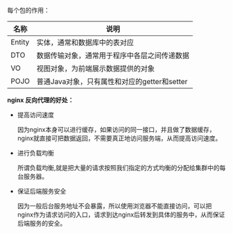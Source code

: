 每个包的作用：

| **名称** | **说明**                                     |
| -------- | -------------------------------------------- |
| Entity   | 实体，通常和数据库中的表对应                 |
| DTO      | 数据传输对象，通常用于程序中各层之间传递数据 |
| VO       | 视图对象，为前端展示数据提供的对象           |
| POJO     | 普通Java对象，只有属性和对应的getter和setter |

**nginx 反向代理的好处：**

- 提高访问速度

  因为nginx本身可以进行缓存，如果访问的同一接口，并且做了数据缓存，nginx就直接可把数据返回，不需要真正地访问服务端，从而提高访问速度。

- 进行负载均衡

  所谓负载均衡,就是把大量的请求按照我们指定的方式均衡的分配给集群中的每台服务器。

- 保证后端服务安全

  因为一般后台服务地址不会暴露，所以使用浏览器不能直接访问，可以把nginx作为请求访问的入口，请求到达nginx后转发到具体的服务中，从而保证后端服务的安全。